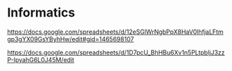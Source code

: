 # Informatics

https://docs.google.com/spreadsheets/d/12eSGlWrNgbPpX8HaV0lhfjaLFtmgp3gYX09GsYByhHw/edit#gid=1465698107

https://docs.google.com/spreadsheets/d/1D7pcU_BhHBu6Xv1n5PLtpbljJ3zzP-IpyahG6L0J45M/edit
